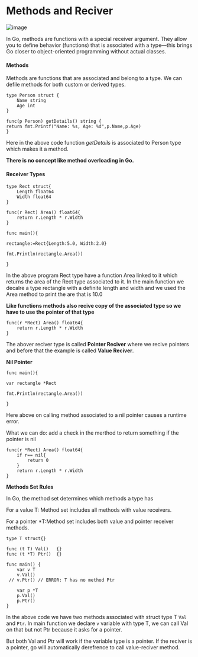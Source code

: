 # Methods and Reciver

![image](https://www.21kschool.com/in/wp-content/uploads/sites/4/2024/09/Learning-Methods.png)


In Go, methods are functions with a special receiver argument. They allow you to define behavior (functions) that is associated with a type—this brings Go closer to object-oriented programming without actual classes.

#### Methods

Methods are functions that are associated and belong to a type.
We can defile methods for both custom or derived types.

``` 
type Person struct {
    Name string
    Age int
}

func(p Person) getDetails() string {
return fmt.Printf("Name: %s, Age: %d",p.Name,p.Age)
}
```
Here in the above code function *getDetails* is associated to Person type which makes it a method.

**There is no concept like method overloading in Go.**

#### Receiver Types

```
type Rect struct{
    Length float64
    Width float64
}

func(r Rect) Area() float64{
    return r.Length * r.Width
}

func main(){

rectangle:=Rect{Length:5.0, Width:2.0}

fmt.Println(rectangle.Area())

}

```

In the above program Rect type have a function Area linked to it which returns the area of the Rect type associated to it. In the main function we decalre a type rectangle with a definite length and width and we used the Area method to print the are that is 10.0

**Like functions methods also recive copy of the associated type so we have to use the pointer of that type**

```
func(r *Rect) Area() float64{
    return r.Length * r.Width
}
```
The abover reciver type is called **Pointer Reciver** where we recive pointers and before that the example is called **Value Reciver**.


**Nil Pointer**

```
func main(){

var rectangle *Rect

fmt.Println(rectangle.Area())

}

```

Here above on calling method associated to a nil pointer causes a runtime error.

What we can do: add a check in the merthod to return something if the pointer is nil

```
func(r *Rect) Area() float64{
    if r== nil{
        return 0
    }
    return r.Length * r.Width
}
```

**Methods Set Rules**

In Go, the method set determines which methods a type has

For a value T: Method set includes all methods with value receivers.

For a pointer *T:Method set includes both value and pointer receiver methods.

```
type T struct{}

func (t T) Val()   {}
func (t *T) Ptr()  {}

func main() {
    var v T
    v.Val()  
 // v.Ptr() // ERROR: T has no method Ptr

    var p *T
    p.Val()  
    p.Ptr()  
}
```
In the above code we have two methods associated with struct type T `Val` and `Ptr`. In main function we declare `v` variable with type T, we can call Val on that but not Ptr because it asks for a pointer.

But both Val and Ptr will work if the variable type is a pointer. If the reciver is a pointer, go will automatically derefrence to call value-reciver method.

